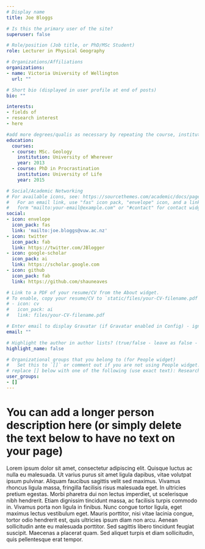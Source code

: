 ```yaml
---
# Display name
title: Joe Bloggs

# Is this the primary user of the site?
superuser: false

# Role/position (Job title, or PhD/MSc Student)
role: Lecturer in Physical Geography

# Organizations/Affiliations
organizations:
- name: Victoria University of Wellington
  url: ""

# Short bio (displayed in user profile at end of posts)
bio: ""

interests:
- fields of
- research interest
- here

#add more degrees/qualis as necessary by repeating the course, institution, year for each one
education:
  courses:
  - course: MSc. Geology
    institution: University of Wherever
    year: 2013
  - course: PhD in Procrastination
    institution: University of Life
    year: 2015

# Social/Academic Networking
# For available icons, see: https://sourcethemes.com/academic/docs/page-builder/#icons
#   For an email link, use "fas" icon pack, "envelope" icon, and a link in the
#   form "mailto:your-email@example.com" or "#contact" for contact widget.
social:
- icon: envelope
  icon_pack: fas
  link: 'mailto:joe.bloggs@vuw.ac.nz'
- icon: twitter
  icon_pack: fab
  link: https://twitter.com/JBlogger
- icon: google-scholar
  icon_pack: ai
  link: https://scholar.google.com
- icon: github
  icon_pack: fab
  link: https://github.com/shauneaves

# Link to a PDF of your resume/CV from the About widget.
# To enable, copy your resume/CV to `static/files/your-CV-filename.pdf` and uncomment the lines below.
# - icon: cv
#   icon_pack: ai
#   link: files/your-CV-filename.pdf

# Enter email to display Gravatar (if Gravatar enabled in Config) - ignore this?
email: ""

# Highlight the author in author lists? (true/false - leave as false - this is unoperational at present)
highlight_name: false

# Organizational groups that you belong to (for People widget)
#   Set this to `[]` or comment out if you are not using People widget.
# replace [] below with one of the following (use exact text): Researchers, Grad Students, Technicians, Visitors, Alumni
user_groups:
- []
---
```


# You can add a longer person description here (or simply delete the text below to have no text on your page)
Lorem ipsum dolor sit amet, consectetur adipiscing elit. Quisque luctus ac nulla eu malesuada. Ut varius purus sit amet ligula dapibus, vitae volutpat ipsum pulvinar. Aliquam faucibus sagittis velit sed maximus. Vivamus rhoncus ligula massa, fringilla facilisis risus malesuada eget. In ultricies pretium egestas. Morbi pharetra dui non lectus imperdiet, ut scelerisque nibh hendrerit. Etiam dignissim tincidunt massa, ac facilisis turpis commodo in. Vivamus porta non ligula in finibus. Nunc congue tortor ligula, eget maximus lectus vestibulum eget. Mauris porttitor, nisi vitae lacinia congue, tortor odio hendrerit est, quis ultricies ipsum diam non arcu. Aenean sollicitudin ante eu malesuada porttitor. Sed sagittis libero tincidunt feugiat suscipit. Maecenas a placerat quam. Sed aliquet turpis et diam sollicitudin, quis pellentesque erat tempor.


